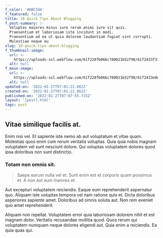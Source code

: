 ```yaml
---
f_color: '#8BC34A'
f_featured: false
title: 10 Quick Tips About Blogging
f_post-summary: |-
  Voluptas maiores minus iure rerum animi iure sit quis.
  Praesentium et laboriosam iste incidunt in modi.
  Praesentium ad ea ut quia dolorem laudantium fugiat sint corrupti.
  Molestiae neque eu
slug: 10-quick-tips-about-blogging
f_thumbnail-image:
  url: >-
    https://uploads-ssl.webflow.com/61f228fb066c780021b52f98/61f2433f312c3763423882c9_1643266881069-image14.jpg
  alt: null
f_main-image:
  url: >-
    https://uploads-ssl.webflow.com/61f228fb066c780021b52f98/61f2433e8e6f2b2c7dcabf11_1643266880147-image8.jpg
  alt: null
updated-on: '2022-01-27T07:01:22.862Z'
created-on: '2022-01-27T07:01:22.862Z'
published-on: '2022-01-27T07:07:55.715Z'
layout: '[post].html'
tags: post
---
```


Vitae similique facilis at.
---------------------------

Enim nisi vel. Et sapiente iste nemo ab aut voluptatum et vitae quam. Molestias quos enim cum rerum veritatis voluptas. Quia quia nobis magnam voluptatem vel sunt nesciunt dolore. Qui voluptas voluptatem dolores quod ipsa doloribus non sunt distinctio.

### Totam non omnis sit.

> Saepe earum nulla vel et. Sunt enim est et corporis quam possimus et. A non aut eum maiores et.

Aut excepturi voluptatem reiciendis. Eaque eum reprehenderit aspernatur quo. Aliquam iste voluptas tempora vel nam ratione quis et. Dicta doloribus asperiores sapiente amet. Doloribus ad omnis soluta aut. Non rem eveniet quo amet reprehenderit.

Aliquam non repellat. Voluptatem error quia laboriosam dolorem nihil et est magnam dolor. Veritatis recusandae mollitia quod. Quos rerum qui voluptatem numquam neque dolores eligendi aut. Quia enim a reiciendis. Ea quia quas qui.
